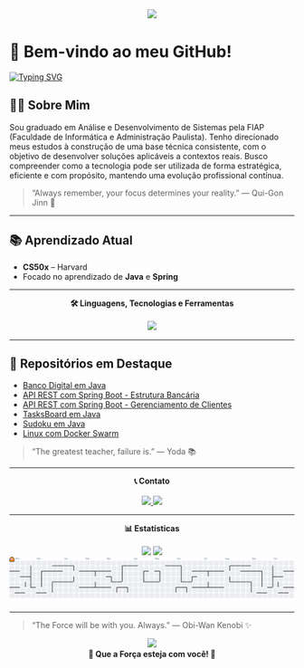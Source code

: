 <div align="center">
  <img height="215" src="https://media2.giphy.com/media/v1.Y2lkPTc5MGI3NjExNnNndGpreDFzYjgwbjM1OXYxam50OTdxNjAzMG1yc3lvOHk3MDNvaCZlcD12MV9pbnRlcm5hbF9naWZfYnlfaWQmY3Q9Zw/lIzAEoZEn571u/giphy.gif" />
</div>

# 🌌 Bem-vindo ao meu GitHub!
[![Typing SVG](https://readme-typing-svg.herokuapp.com?font=Orbitron&weight=700&size=19&duration=3000&pause=1000&color=FEDA4A&width=435&lines=Higor+Vilela+%7C+Jornada+Back-end)](https://git.io/typing-svg)
## 👨‍💻 Sobre Mim 
Sou graduado em Análise e Desenvolvimento de Sistemas pela FIAP (Faculdade de Informática e Administração Paulista). Tenho direcionado meus estudos à construção de uma base técnica consistente, com o objetivo de desenvolver soluções aplicáveis a contextos reais.
Busco compreender como a tecnologia pode ser utilizada de forma estratégica, eficiente e com propósito, mantendo uma evolução profissional contínua.
> “Always remember, your focus determines your reality.” — Qui-Gon Jinn 🔮

---

## 📚 Aprendizado Atual 

- **CS50x** – Harvard  
- Focado no aprendizado de **Java** e **Spring**
  
---

<div align="center">
  <strong>🛠️ Linguagens, Tecnologias e Ferramentas </strong><br><br>
  <img src="https://skillicons.dev/icons?i=java,py,c,spring,figma,mongodb,mysql" height="50" />
</div>

---

## 📂 Repositórios em Destaque 

- [Banco Digital em Java](https://github.com/higorv10/dio-banco-digital)
- [API REST com Spring Boot - Estrutura Bancária](https://github.com/higorv10/bank-api)
- [API REST com Spring Boot - Gerenciamento de Clientes](https://github.com/higorv10/clients-api)
- [TasksBoard em Java](https://github.com/higorv10/tasksboard)
- [Sudoku em Java](https://github.com/higorv10/sudoku)
- [Linux com Docker Swarm](https://github.com/higorv10/dio-docker-swarm)

> “The greatest teacher, failure is.” — Yoda 📚
---

<div align="center">
  <strong> 📞 Contato </strong><br><br>
  <a href="https://www.linkedin.com/in/higor-vilela10/" target="_blank">
    <img src="https://img.shields.io/static/v1?message=LinkedIn&logo=linkedin&label=&color=0077B5&logoColor=white&labelColor=&style=for-the-badge" height="40" />
  </a>
  <a href="mailto:4hv@protonmail.com" target="_blank">
    <img src="https://img.shields.io/static/v1?message=Email&logo=gmail&label=&color=6D4AFF&logoColor=white&labelColor=&style=for-the-badge" height="40" />
  </a>
</div>

---

<div align="center">
  <strong> 📊 Estatísticas </strong><br><br>
  <img src="https://github-readme-stats.vercel.app/api?username=higorv10&show_icons=true&theme=tokyonight&hide_border=true&count_private=true" height="180" />
  <img src="https://github-readme-stats.vercel.app/api/top-langs?username=higorv10&layout=compact&theme=tokyonight&hide_border=true&langs_count=6" height="180" />
</div>

<div align="center">
<picture>
  <source media="(prefers-color-scheme: dark)" srcset="https://raw.githubusercontent.com/higorv10/higorv10/output/pacman-contribution-graph-dark.svg">
  <source media="(prefers-color-scheme: light)" srcset="https://raw.githubusercontent.com/higorv10/higorv10/output/pacman-contribution-graph.svg">
  <img alt="pacman contribution graph" src="https://raw.githubusercontent.com/higorv10/higorv10/output/pacman-contribution-graph.svg">
</picture>
</div>

---

  > “The Force will be with you. Always.” — Obi-Wan Kenobi ✨
<div align="center">
  <img height="215" src="https://media0.giphy.com/media/v1.Y2lkPTc5MGI3NjExaXBhd3NpNnB6OTJiajBhMG50bHk0amc3bWYwZGp1N2t6ajludWNzMCZlcD12MV9pbnRlcm5hbF9naWZfYnlfaWQmY3Q9Zw/C54V1zCQx2LaXY88Xg/giphy.gif" />
</div>

<div align="center">
   <strong>🌌 Que a Força esteja com você! 🌌</strong>
</div>
